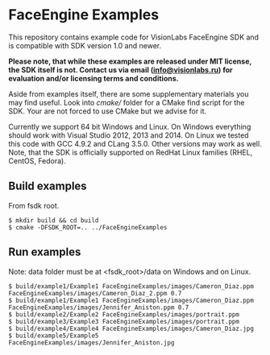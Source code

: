 # FaceEngine Examples
This repository contains example code for VisionLabs FaceEngine SDK and is compatible with SDK version 1.0 and newer.

**Please note, that while these examples are released under MIT license, the SDK itself is not. Contact us via email (info@visionlabs.ru) for evaluation and/or licensing terms and conditions.**

Aside from examples itself, there are some supplementary materials you may find useful. Look into *cmake/* folder for a CMake find script for the SDK. Your are not forced to use CMake but we advise for it.

Currently we support 64 bit Windows and Linux. On Windows everything should work with Visual Studio 2012, 2013 and 2014. On Linux we tested this code with GCC 4.9.2 and CLang 3.5.0. Other versions may work as well. Note, that the SDK is officially supported on RedHat Linux families (RHEL, CentOS, Fedora).

## Build examples

From fsdk root.
```
$ mkdir build && cd build
$ cmake -DFSDK_ROOT=.. ../FaceEngineExamples
```

## Run examples

Note: data folder must be at <fsdk_root>/data on Windows and on Linux.

```
$ build/example1/Example1 FaceEngineExamples/images/Cameron_Diaz.ppm FaceEngineExamples/images/Cameron_Diaz_2.ppm 0.7
$ build/example1/Example1 FaceEngineExamples/images/Cameron_Diaz.ppm FaceEngineExamples/images/Jennifer_Aniston.ppm 0.7
$ build/example2/Example2 FaceEngineExamples/images/portrait.ppm
$ build/example3/Example3 FaceEngineExamples/images/portrait.ppm
$ build/example4/Example4 FaceEngineExamples/images/Cameron_Diaz.jpg
$ build/example5/Example5 FaceEngineExamples/images/Jennifer_Aniston.jpg
```
